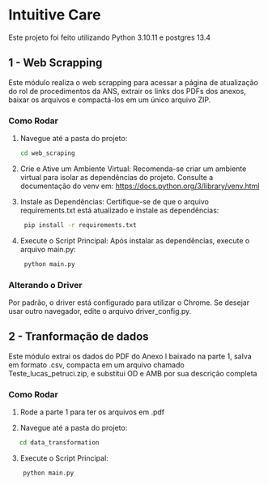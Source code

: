 # Intuitive Care

 Este projeto foi feito utilizando Python 3.10.11 e postgres 13.4

## 1 - Web Scrapping

Este módulo realiza o web scrapping para acessar a página de atualização do rol de procedimentos da ANS, extrair os links dos PDFs dos anexos, baixar os arquivos e compactá-los em um único arquivo ZIP.

### Como Rodar

1. Navegue até a pasta do projeto:
   ```bash
   cd web_scraping
    ```

2. Crie e Ative um Ambiente Virtual:
   Recomenda-se criar um ambiente virtual para isolar as dependências do projeto. Consulte a documentação do venv em:
   https://docs.python.org/3/library/venv.html

3. Instale as Dependências:
   Certifique-se de que o arquivo requirements.txt está atualizado e instale as dependências:
   ```bash
    pip install -r requirements.txt
    ```
4. Execute o Script Principal:
   Após instalar as dependências, execute o arquivo main.py:
   ```bash
    python main.py
    ```
### Alterando o Driver

Por padrão, o driver está configurado para utilizar o Chrome. Se desejar usar outro navegador, edite o arquivo driver_config.py.


## 2 - Tranformação de dados
Este módulo extrai os dados do PDF do Anexo I baixado na parte 1, salva em formato .csv, compacta em um arquivo chamado Teste_lucas_petruci.zip, e substitui OD e AMB por sua descrição completa


### Como Rodar
   1. Rode a parte 1 para ter os arquivos em .pdf
      
   2. Navegue até a pasta do projeto:
   ```bash
      cd data_transformation
   ```
   3. Execute o Script Principal:
   ```bash
       python main.py
   ```



